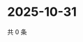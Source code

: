 # 2025-10-31

共 0 条

<!-- BEGIN ZHIHUVIDEO -->
<!-- 最后更新时间 Fri Oct 31 2025 11:39:28 GMT+0800 (China Standard Time) -->

<!-- END ZHIHUVIDEO -->

